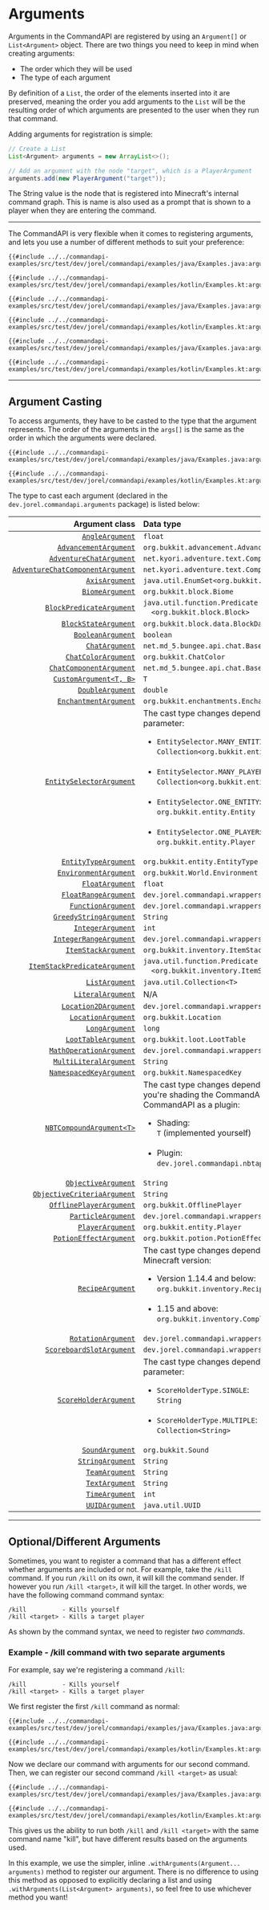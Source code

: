 # Arguments

Arguments in the CommandAPI are registered by using an `Argument[]` or `List<Argument>` object. There are two things you need to keep in mind when creating arguments:

* The order which they will be used
* The type of each argument

By definition of a `List`, the order of the elements inserted into it are preserved, meaning the order you add arguments to the `List` will be the resulting order of which arguments are presented to the user when they run that command.

Adding arguments for registration is simple:

```java
// Create a List
List<Argument> arguments = new ArrayList<>();

// Add an argument with the node "target", which is a PlayerArgument
arguments.add(new PlayerArgument("target"));
```

The String value is the node that is registered into Minecraft's internal command graph. This is name is also used as a prompt that is shown to a player when they are entering the command.

-----

The CommandAPI is very flexible when it comes to registering arguments, and lets you use a number of different methods to suit your preference:

<div class="multi-pre">

```java,Java
{{#include ../../commandapi-examples/src/test/dev/jorel/commandapi/examples/java/Examples.java:argumentsyntax1}}
```

```kotlin,Kotlin
{{#include ../../commandapi-examples/src/test/dev/jorel/commandapi/examples/kotlin/Examples.kt:argumentsyntax1}}
```

</div>

<div class="multi-pre">

```java,Java
{{#include ../../commandapi-examples/src/test/dev/jorel/commandapi/examples/java/Examples.java:argumentsyntax2}}
```

```kotlin,Kotlin
{{#include ../../commandapi-examples/src/test/dev/jorel/commandapi/examples/kotlin/Examples.kt:argumentsyntax2}}
```

</div>

<div class="multi-pre">

```java,Java
{{#include ../../commandapi-examples/src/test/dev/jorel/commandapi/examples/java/Examples.java:argumentsyntax3}}
```

```kotlin,Kotlin
{{#include ../../commandapi-examples/src/test/dev/jorel/commandapi/examples/kotlin/Examples.kt:argumentsyntax3}}
```

</div>

-----

## Argument Casting

To access arguments, they have to be casted to the type that the argument represents. The order of the arguments in the `args[]` is the same as the order in which the arguments were declared.

<div class="multi-pre">

```java,Java
{{#include ../../commandapi-examples/src/test/dev/jorel/commandapi/examples/java/Examples.java:argumentcasting}}
```

```kotlin,Kotlin
{{#include ../../commandapi-examples/src/test/dev/jorel/commandapi/examples/kotlin/Examples.kt:argumentcasting}}
```

</div>

The type to cast each argument (declared in the `dev.jorel.commandapi.arguments` package) is listed below:

| Argument class                                                                                    | Data type                                                                                                                                                                                                                                                                                                                                                                                                 |
|--------------------------------------------------------------------------------------------------:|:----------------------------------------------------------------------------------------------------------------------------------------------------------------------------------------------------------------------------------------------------------------------------------------------------------------------------------------------------------------------------------------------------------|
| [`AngleArgument`](./angleargument)                                                                | `float`                                                                                                                                                                                                                                                                                                                                                                                                   |
| [`AdvancementArgument`](./advancementargument.md)                                                 | `org.bukkit.advancement.Advancement`                                                                                                                                                                                                                                                                                                                                                                      |
| [`AdventureChatArgument`](./adventurechatarguments.md#adventure-chat-argument)                    | `net.kyori.adventure.text.Component`                                                                                                                                                                                                                                                                                                                                                                      |
| [`AdventureChatComponentArgument`](./adventurechatarguments.md#adventure-chat-component-argument) | `net.kyori.adventure.text.Component`                                                                                                                                                                                                                                                                                                                                                                      |
| [`AxisArgument`](./axisarg.md)                                                                    | `java.util.EnumSet<org.bukkit.Axis>`                                                                                                                                                                                                                                                                                                                                                                      |
| [`BiomeArgument`](./biomeargument.md)                                                             | `org.bukkit.block.Biome`                                                                                                                                                                                                                                                                                                                                                                                  |
| [`BlockPredicateArgument`](./blockpredicateargs.md)                                               | `java.util.function.Predicate`<br />&emsp;`<org.bukkit.block.Block>`                                                                                                                                                                                                                                                                                                                                      |
| [`BlockStateArgument`](./blockstatearguments.md)                                                  | `org.bukkit.block.data.BlockData`                                                                                                                                                                                                                                                                                                                                                                         |
| [`BooleanArgument`](./primitivearguments.md#boolean-arguments)                                    | `boolean`                                                                                                                                                                                                                                                                                                                                                                                                 |
| [`ChatArgument`](./spigotchatarguments.md#chat-argument)                                          | `net.md_5.bungee.api.chat.BaseComponent[]`                                                                                                                                                                                                                                                                                                                                                                |
| [`ChatColorArgument`](./chatarguments.md#chat-color-argument)                                     | `org.bukkit.ChatColor`                                                                                                                                                                                                                                                                                                                                                                                    |
| [`ChatComponentArgument`](./spigotchatarguments.md#chat-component-argument)                       | `net.md_5.bungee.api.chat.BaseComponent[]`                                                                                                                                                                                                                                                                                                                                                                |
| [`CustomArgument<T, B>`](./customarguments.md)                                                    | `T`                                                                                                                                                                                                                                                                                                                                                                                                       |
| [`DoubleArgument`](./primitivearguments.md#numerical-arguments)                                   | `double`                                                                                                                                                                                                                                                                                                                                                                                                  |
| [`EnchantmentArgument`](./enchantmentargument.md)                                                 | `org.bukkit.enchantments.Enchantment`                                                                                                                                                                                                                                                                                                                                                                     |
| [`EntitySelectorArgument`](./entityarguments.md#entity-selector-argument)                         | The cast type changes depending on the input parameter:<br /><ul><li>`EntitySelector.MANY_ENTITIES`:<br />`Collection<org.bukkit.entity.Entity>`</li><br /><li>`EntitySelector.MANY_PLAYERS`:<br />`Collection<org.bukkit.entity.Player>`</li><br /><li>`EntitySelector.ONE_ENTITY`:<br />`org.bukkit.entity.Entity`</li><br /><li>`EntitySelector.ONE_PLAYER`:<br />`org.bukkit.entity.Player`</li></ul> |
| [`EntityTypeArgument`](./entityarguments.md#entity-type-argument)                                 | `org.bukkit.entity.EntityType`                                                                                                                                                                                                                                                                                                                                                                            |
| [`EnvironmentArgument`](./environmentargs.md)                                                     | `org.bukkit.World.Environment`                                                                                                                                                                                                                                                                                                                                                                            |
| [`FloatArgument`](./primitivearguments.md#numerical-arguments)                                    | `float`                                                                                                                                                                                                                                                                                                                                                                                                   |
| [`FloatRangeArgument`](./rangedarguments.md#the-integerrange--floatrange-class)                   | `dev.jorel.commandapi.wrappers.FloatRange`                                                                                                                                                                                                                                                                                                                                                                |
| [`FunctionArgument`](./functionwrapper.md)                                                        | `dev.jorel.commandapi.wrappers.FunctionWrapper[]`                                                                                                                                                                                                                                                                                                                                                         |
| [`GreedyStringArgument`](./stringarguments.md#greedy-string-argument)                             | `String`                                                                                                                                                                                                                                                                                                                                                                                                  |
| [`IntegerArgument`](./primitivearguments.md#numerical-arguments)                                  | `int`                                                                                                                                                                                                                                                                                                                                                                                                     |
| [`IntegerRangeArgument`](./rangedarguments.md#the-integerrange--floatrange-class)                 | `dev.jorel.commandapi.wrappers.IntegerRange`                                                                                                                                                                                                                                                                                                                                                              |
| [`ItemStackArgument`](./itemstackarguments.md)                                                    | `org.bukkit.inventory.ItemStack`                                                                                                                                                                                                                                                                                                                                                                          |
| [`ItemStackPredicateArgument`](./itemstackpredicateargs.md)                                       | `java.util.function.Predicate`<br />&emsp;`<org.bukkit.inventory.ItemStack>`                                                                                                                                                                                                                                                                                                                              |
| [`ListArgument`](./listarguments.md)                                                              | `java.util.Collection<T>`                                                                                                                                                                                                                                                                                                                                                                                 |
| [`LiteralArgument`](./literalarguments.md)                                                        | N/A                                                                                                                                                                                                                                                                                                                                                                                                       |
| [`Location2DArgument`](./locationargument.md#location-2d-space)                                   | `dev.jorel.commandapi.wrappers.Location2D`                                                                                                                                                                                                                                                                                                                                                                |
| [`LocationArgument`](./locationargument.md#location-3d-space)                                     | `org.bukkit.Location`                                                                                                                                                                                                                                                                                                                                                                                     |
| [`LongArgument`](./primitivearguments.md#numerical-arguments)                                     | `long`                                                                                                                                                                                                                                                                                                                                                                                                    |
| [`LootTableArgument`](./loottableargument.md)                                                     | `org.bukkit.loot.LootTable`                                                                                                                                                                                                                                                                                                                                                                               |
| [`MathOperationArgument`](./mathoperationarguments.md)                                            | `dev.jorel.commandapi.wrappers.MathOperation`                                                                                                                                                                                                                                                                                                                                                             |
| [`MultiLiteralArgument`](./multilitargs.md)                                                       | `String`                                                                                                                                                                                                                                                                                                                                                                                                  |
| [`NamespacedKeyArgument`](./namespacedkeyarg.md)                                                  | `org.bukkit.NamespacedKey`                                                                                                                                                                                                                                                                                                                                                                                |
| [`NBTCompoundArgument<T>`](./nbtarguments.md)                                                     | The cast type changes depending on whether you're shading the CommandAPI or using the CommandAPI as a plugin:<br /><ul><li>Shading:<br />`T` (implemented yourself)</li><br /><li>Plugin:<br />`dev.jorel.commandapi.nbtapi.NBTContainer`</li></ul>                                                                                                                                                       |
| [`ObjectiveArgument`](./objectivearguments.md#objective-argument)                                 | `String`                                                                                                                                                                                                                                                                                                                                                                                                  |
| [`ObjectiveCriteriaArgument`](./objectivearguments.md#objective-criteria-argument)                | `String`                                                                                                                                                                                                                                                                                                                                                                                                  |
| [`OfflinePlayerArgument`](./entityarguments.md#offlineplayer-argument)                            | `org.bukkit.OfflinePlayer`                                                                                                                                                                                                                                                                                                                                                                                |
| [`ParticleArgument`](./particlearguments.md)                                                      | `dev.jorel.commandapi.wrappers.ParticleData`                                                                                                                                                                                                                                                                                                                                                              |
| [`PlayerArgument`](./entityarguments.md#player-argument)                                          | `org.bukkit.entity.Player`                                                                                                                                                                                                                                                                                                                                                                                |
| [`PotionEffectArgument`](./potionarguments.md)                                                    | `org.bukkit.potion.PotionEffectType`                                                                                                                                                                                                                                                                                                                                                                      |
| [`RecipeArgument`](./recipeargument.md)                                                           | The cast type changes depending on your Minecraft version:<br><ul><li>Version 1.14.4 and below:<br />`org.bukkit.inventory.Recipe`</li><br /><li>1.15 and above:<br />`org.bukkit.inventory.ComplexRecipe` </li></ul>                                                                                                                                                                                     |
| [`RotationArgument`](./rotationargs.md)                                                           | `dev.jorel.commandapi.wrappers.Rotation`                                                                                                                                                                                                                                                                                                                                                                  |
| [`ScoreboardSlotArgument`](./scoreboardarguments.md#scoreboard-slot-argument)                     | `dev.jorel.commandapi.wrappers.ScoreboardSlot`                                                                                                                                                                                                                                                                                                                                                            |
| [`ScoreHolderArgument`](./scoreboardarguments.md#score-holder-argument)                           | The cast type changes depending on the input parameter:<br /><ul><li>`ScoreHolderType.SINGLE`:<br />`String`</li><br /><li>`ScoreHolderType.MULTIPLE`:<br />`Collection<String>`</li></ul>                                                                                                                                                                                                                |
| [`SoundArgument`](./soundargument.md)                                                             | `org.bukkit.Sound`                                                                                                                                                                                                                                                                                                                                                                                        |
| [`StringArgument`](./stringarguments.md#string-argument)                                          | `String`                                                                                                                                                                                                                                                                                                                                                                                                  |
| [`TeamArgument`](./teamarguments.md)                                                              | `String`                                                                                                                                                                                                                                                                                                                                                                                                  |
| [`TextArgument`](./stringarguments.md#text-argument)                                              | `String`                                                                                                                                                                                                                                                                                                                                                                                                  |
| [`TimeArgument`](./timeargs.md)                                                                   | `int`                                                                                                                                                                                                                                                                                                                                                                                                     |
| [`UUIDArgument`](./uuidargs.md)                                                                   | `java.util.UUID`                                                                                                                                                                                                                                                                                                                                                                                          |

-----

## Optional/Different Arguments

Sometimes, you want to register a command that has a different effect whether arguments are included or not. For example, take the `/kill` command. If you run `/kill` on its own, it will kill the command sender. If however you run `/kill <target>`, it will kill the target. In other words, we have the following command command syntax:

```mccmd
/kill          - Kills yourself
/kill <target> - Kills a target player
```

As shown by the command syntax, we need to register _two commands_.

<div class="example">

### Example - /kill command with two separate arguments

For example, say we're registering a command `/kill`:

```mccmd
/kill          - Kills yourself
/kill <target> - Kills a target player
```

We first register the first `/kill` command as normal:

<div class="multi-pre">

```java,Java
{{#include ../../commandapi-examples/src/test/dev/jorel/commandapi/examples/java/Examples.java:argumentkillcmd}}
```

```kotlin,Kotlin
{{#include ../../commandapi-examples/src/test/dev/jorel/commandapi/examples/kotlin/Examples.kt:argumentkillcmd}}
```

</div>

Now we declare our command with arguments for our second command. Then, we can register our second command `/kill <target>` as usual:

<div class="multi-pre">

```java,Java
{{#include ../../commandapi-examples/src/test/dev/jorel/commandapi/examples/java/Examples.java:argumentkillcmd2}}
```

```kotlin,Kotlin
{{#include ../../commandapi-examples/src/test/dev/jorel/commandapi/examples/kotlin/Examples.kt:argumentkillcmd2}}
```

</div>

This gives us the ability to run both `/kill` and `/kill <target>` with the same command name "kill", but have different results based on the arguments used.

In this example, we use the simpler, inline `.withArguments(Argument... arguments)` method to register our argument. There is no difference to using this method as opposed to explicitly declaring a list and using `.withArguments(List<Argument> arguments)`, so feel free to use whichever method you want!

</div>

